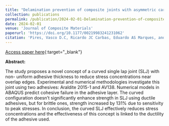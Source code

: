 ```yaml
---
title: "Delamination prevention of composite joints with asymmetric carbon-fiber reinforced plastic adherends"
collection: publications
permalink: /publication/2024-02-01-Delamination-prevention-of-composite-joints-with-asymmetric-carbon-fiber-reinforced-plastic-adherends
date: 2024-02-01
venue: 'Journal of Composite Materials'
paperurl: 'https://doi.org/10.1177/00219983241231062'
citation: 'Pires, Vasco D.C, Ricardo JC Carbas, Eduardo AS Marques, and Lucas FM da Silva. 2024. ‘Delamination Prevention of Composite Joints with Asymmetric Carbon-Fiber Reinforced Plastic Adherends’. Journal of Composite Materials, February, 00219983241231062. https://doi.org/10.1177/00219983241231062.'
---
```

[Access paper here](https://doi.org/10.1177/00219983241231062){:target="_blank"}

**Abstract:**

The study proposes a novel concept of a curved single lap joint (SLJ) with non- uniform adhesive thickness to reduce stress concentrations near overlap edges. Experimental and numerical methodologies investigate this joint using two adhesives: Araldite 2015-1 and AV138. Numerical models in ABAQUS predict cohesive failure in the adhesive layer. The curved configuration doesn’t significantly enhance strength in SLJ using ductile adhesives, but for brittle ones, strength increased by 131% due to sensitivity to peak stresses. In conclusion, the curved SLJ effectively reduces stress concentrations and the effectiveness of this concept is linked to the ductility of the adhesive used.
